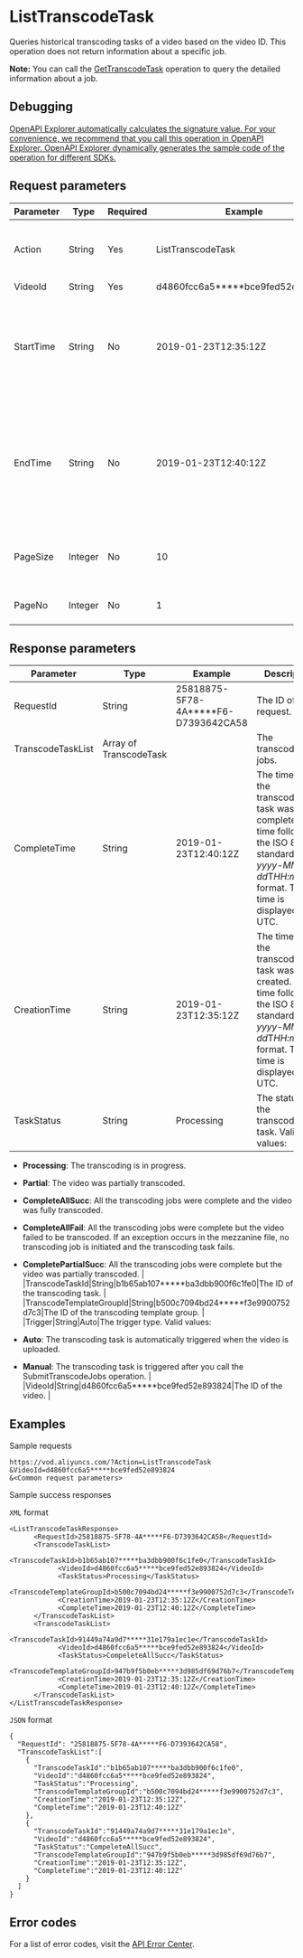 # ListTranscodeTask

Queries historical transcoding tasks of a video based on the video ID. This operation does not return information about a specific job.

**Note:** You can call the [GetTranscodeTask](~~109121~~) operation to query the detailed information about a job.

## Debugging

[OpenAPI Explorer automatically calculates the signature value. For your convenience, we recommend that you call this operation in OpenAPI Explorer. OpenAPI Explorer dynamically generates the sample code of the operation for different SDKs.](https://api.aliyun.com/#product=vod&api=ListTranscodeTask&type=RPC&version=2017-03-21)

## Request parameters

|Parameter|Type|Required|Example|Description|
|---------|----|--------|-------|-----------|
|Action|String|Yes|ListTranscodeTask|The operation that you want to perform. Set the value to **ListTranscodeTask**. |
|VideoId|String|Yes|d4860fcc6a5\*\*\*\*\*bce9fed52e893824|The ID of the video. |
|StartTime|String|No|2019-01-23T12:35:12Z|The beginning of the time range to query. Specify the time in the ISO 8601 standard in the *yyyy-MM-dd*T*HH:mm:ss*Z format. The time must be in UTC. |
|EndTime|String|No|2019-01-23T12:40:12Z|The end of the time range to query. The end time must be later than the start time. Specify the time in the ISO 8601 standard in the *yyyy-MM-dd*T*HH:mm:ss*Z format. The time must be in UTC. |
|PageSize|Integer|No|10|The number of entries to return on each page. Valid values: 1 to **50**. Default value: **10**. |
|PageNo|Integer|No|1|The number of the page to return. Default value: **1**. |

## Response parameters

|Parameter|Type|Example|Description|
|---------|----|-------|-----------|
|RequestId|String|25818875-5F78-4A\*\*\*\*\*F6-D7393642CA58|The ID of the request. |
|TranscodeTaskList|Array of TranscodeTask| |The transcoding jobs. |
|CompleteTime|String|2019-01-23T12:40:12Z|The time when the transcoding task was complete. The time follows the ISO 8601 standard in the *yyyy-MM-dd*T*HH:mm:ss*Z format. The time is displayed in UTC. |
|CreationTime|String|2019-01-23T12:35:12Z|The time when the transcoding task was created. The time follows the ISO 8601 standard in the *yyyy-MM-dd*T*HH:mm:ss*Z format. The time is displayed in UTC. |
|TaskStatus|String|Processing|The status of the transcoding task. Valid values:

 -   **Processing**: The transcoding is in progress.
-   **Partial**: The video was partially transcoded.
-   **CompleteAllSucc**: All the transcoding jobs were complete and the video was fully transcoded.
-   **CompleteAllFail**: All the transcoding jobs were complete but the video failed to be transcoded. If an exception occurs in the mezzanine file, no transcoding job is initiated and the transcoding task fails.
-   **CompletePartialSucc**: All the transcoding jobs were complete but the video was partially transcoded. |
|TranscodeTaskId|String|b1b65ab107\*\*\*\*\*ba3dbb900f6c1fe0|The ID of the transcoding task. |
|TranscodeTemplateGroupId|String|b500c7094bd24\*\*\*\*\*f3e9900752d7c3|The ID of the transcoding template group. |
|Trigger|String|Auto|The trigger type. Valid values:

 -   **Auto**: The transcoding task is automatically triggered when the video is uploaded.
-   **Manual**: The transcoding task is triggered after you call the SubmitTranscodeJobs operation. |
|VideoId|String|d4860fcc6a5\*\*\*\*\*bce9fed52e893824|The ID of the video. |

## Examples

Sample requests

```
https://vod.aliyuncs.com/?Action=ListTranscodeTask
&VideoId=d4860fcc6a5*****bce9fed52e893824
&<Common request parameters>
```

Sample success responses

`XML` format

```
<ListTranscodeTaskResponse>
      <RequestId>25818875-5F78-4A*****F6-D7393642CA58</RequestId>
	  <TranscodeTaskList>
		    <TranscodeTaskId>b1b65ab107*****ba3dbb900f6c1fe0</TranscodeTaskId>
		    <VideoId>d4860fcc6a5*****bce9fed52e893824</VideoId>
		    <TaskStatus>Processing</TaskStatus>
		    <TranscodeTemplateGroupId>b500c7094bd24*****f3e9900752d7c3</TranscodeTemplateGroupId>
		    <CreationTime>2019-01-23T12:35:12Z</CreationTime>
		    <CompleteTime>2019-01-23T12:40:12Z</CompleteTime>
	  </TranscodeTaskList>
	  <TranscodeTaskList>
		    <TranscodeTaskId>91449a74a9d7*****31e179a1ec1e</TranscodeTaskId>
		    <VideoId>d4860fcc6a5*****bce9fed52e893824</VideoId>
		    <TaskStatus>CompeleteAllSucc</TaskStatus>
		    <TranscodeTemplateGroupId>947b9f5b0eb*****3d985df69d76b7</TranscodeTemplateGroupId>
		    <CreationTime>2019-01-23T12:35:12Z</CreationTime>
		    <CompleteTime>2019-01-23T12:40:12Z</CompleteTime>
	  </TranscodeTaskList>
</ListTranscodeTaskResponse>
```

`JSON` format

```
{
  "RequestId": "25818875-5F78-4A*****F6-D7393642CA58",
  "TranscodeTaskList":[
    {
      "TranscodeTaskId":"b1b65ab107*****ba3dbb900f6c1fe0",
      "VideoId":"d4860fcc6a5*****bce9fed52e893824",
      "TaskStatus":"Processing",
      "TranscodeTemplateGroupId":"b500c7094bd24*****f3e9900752d7c3",
      "CreationTime":"2019-01-23T12:35:12Z",
      "CompleteTime":"2019-01-23T12:40:12Z"
    },
    {
      "TranscodeTaskId":"91449a74a9d7*****31e179a1ec1e",
      "VideoId":"d4860fcc6a5*****bce9fed52e893824",
      "TaskStatus":"CompeleteAllSucc",
      "TranscodeTemplateGroupId":"947b9f5b0eb*****3d985df69d76b7",
      "CreationTime":"2019-01-23T12:35:12Z",
      "CompleteTime":"2019-01-23T12:40:12Z"
    }
  ]
}
```

## Error codes

For a list of error codes, visit the [API Error Center](https://error-center.alibabacloud.com/status/product/vod).

